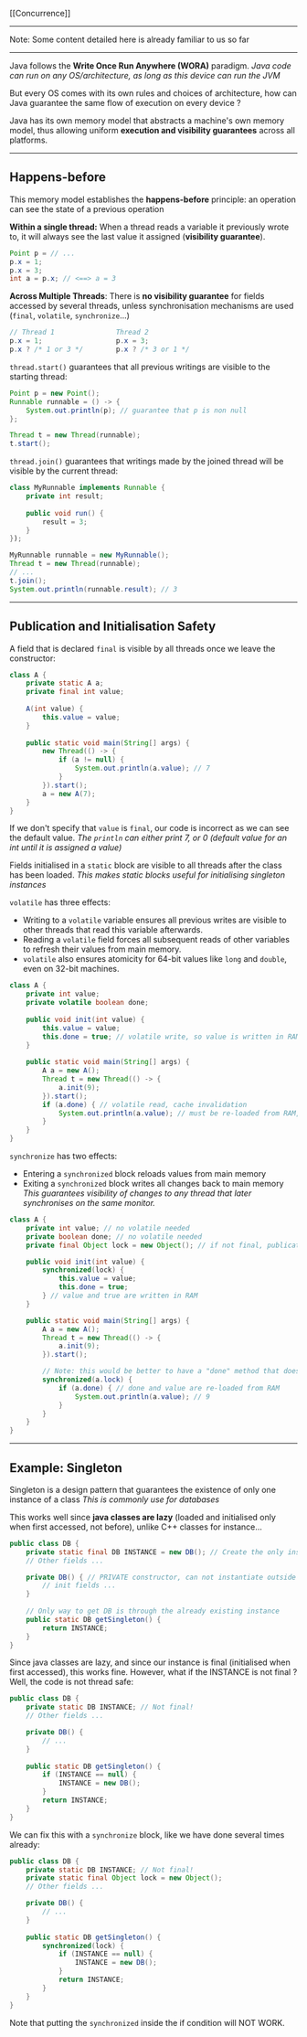 [[Concurrence]]
****
Note: Some content detailed here is already familiar to us so far
****

Java follows the **Write Once Run Anywhere (WORA)** paradigm.
	*Java code can run on any OS/architecture, as long as this device can run the JVM*

But every OS comes with its own rules and choices of architecture, how can Java guarantee the same flow of execution on every device ?

Java has its own memory model that abstracts a machine's own memory model, thus allowing uniform **execution and visibility guarantees** across all platforms.


****
## Happens-before

This memory model establishes the **happens-before** principle: an operation can see the state of a previous operation

**Within a single thread:** When a thread reads a variable it previously wrote to, it will always see the last value it assigned (**visibility guarantee**).
```java
Point p = // ...
p.x = 1;
p.x = 3;
int a = p.x; // <==> a = 3
```


**Across Multiple Threads**: There is **no visibility guarantee** for fields accessed by several threads, unless synchronisation mechanisms are used (`final`, `volatile`, `synchronize`...)
```java
// Thread 1               Thread 2
p.x = 1;                  p.x = 3;
p.x ? /* 1 or 3 */        p.x ? /* 3 or 1 */
```


`thread.start()` guarantees that all previous writings are visible to the starting thread:
```java
Point p = new Point();
Runnable runnable = () -> {
	System.out.println(p); // guarantee that p is non null
};

Thread t = new Thread(runnable);
t.start();
```

`thread.join()` guarantees that writings made by the joined thread will be visible by the current thread:
```java
class MyRunnable implements Runnable {
	private int result;
	
	public void run() {
		result = 3;
	}
});

MyRunnable runnable = new MyRunnable();
Thread t = new Thread(runnable);
// ...
t.join();
System.out.println(runnable.result); // 3
```


****
## Publication and Initialisation Safety

A field that is declared `final` is visible by all threads once we leave the constructor:
```java
class A {
	private static A a;
	private final int value;
	
	A(int value) {
		this.value = value;
	}
	
	public static void main(String[] args) {
		new Thread(() -> {
			if (a != null) {
				System.out.println(a.value); // 7
			}
		}).start();
		a = new A(7);
	}
}
```

If we don't specify that `value` is `final`, our code is incorrect as we can see the default value.
	*The `println` can either print 7, or 0 (default value for an int until it is assigned a value)*


Fields initialised in a `static` block are visible to all threads after the class has been loaded. 
	*This makes static blocks useful for initialising singleton instances*


`volatile` has three effects:
- Writing to a `volatile` variable ensures all previous writes are visible to other threads that read this variable afterwards.
- Reading a `volatile` field forces all subsequent reads of other variables to refresh their values from main memory.
- `volatile` also ensures atomicity for 64-bit values like `long` and `double`, even on 32-bit machines.
```java
class A {
	private int value;
	private volatile boolean done;
	
	public void init(int value) {
		this.value = value;
		this.done = true; // volatile write, so value is written in RAM
	}
	
	public static void main(String[] args) {
		A a = new A();
		Thread t = new Thread(() -> {
			a.init(9);
		}).start();
		if (a.done) { // volatile read, cache invalidation
			System.out.println(a.value); // must be re-loaded from RAM, so 9
		}
	}
}
```


`synchronize` has two effects:
- Entering a `synchronized` block reloads values from main memory
- Exiting a `synchronized` block writes all changes back to main memory
	*This guarantees visibility of changes to any thread that later synchronises on the same monitor.*
```java
class A {
	private int value; // no volatile needed
	private boolean done; // no volatile needed
	private final Object lock = new Object(); // if not final, publication problem!

	public void init(int value) {
		synchronized(lock) {
			this.value = value;
			this.done = true;
		} // value and true are written in RAM
	}

	public static void main(String[] args) {
		A a = new A();
		Thread t = new Thread(() -> {
			a.init(9);
		}).start();

		// Note: this would be better to have a "done" method that does the synchronize for us
		synchronized(a.lock) { 
			if (a.done) { // done and value are re-loaded from RAM
				System.out.println(a.value); // 9
			}
		}
	}
}
```


****
## Example: Singleton

Singleton is a design pattern that guarantees the existence of only one instance of a class
	*This is commonly use for databases*

This works well since **java classes are lazy** (loaded and initialised only when first accessed, not before), unlike C++ classes for instance...
```java
public class DB {
	private static final DB INSTANCE = new DB(); // Create the only instance here
	// Other fields ...

	private DB() { // PRIVATE constructor, can not instantiate outside
		// init fields ...
	}
	
	// Only way to get DB is through the already existing instance
	public static DB getSingleton() { 
		return INSTANCE;
	}
}
```


Since java classes are lazy, and since our instance is final (initialised when first accessed), this works fine. However, what if the INSTANCE is not final ? Well, the code is not thread safe:
```java
public class DB {
	private static DB INSTANCE; // Not final!
	// Other fields ...

	private DB() {
		// ...
	}
	
	public static DB getSingleton() {
		if (INSTANCE == null) {
			INSTANCE = new DB();
		}
		return INSTANCE;
	}
}
```

We can fix this with a `synchronize` block, like we have done several times already:
```java
public class DB {
	private static DB INSTANCE; // Not final!
	private static final Object lock = new Object(); 
	// Other fields ...

	private DB() {
		// ...
	}
	
	public static DB getSingleton() {
		synchronized(lock) {
			if (INSTANCE == null) {
				INSTANCE = new DB();
			}
			return INSTANCE;
		}
	}
}
```
Note that putting the `synchronized` inside the if condition will NOT WORK.
